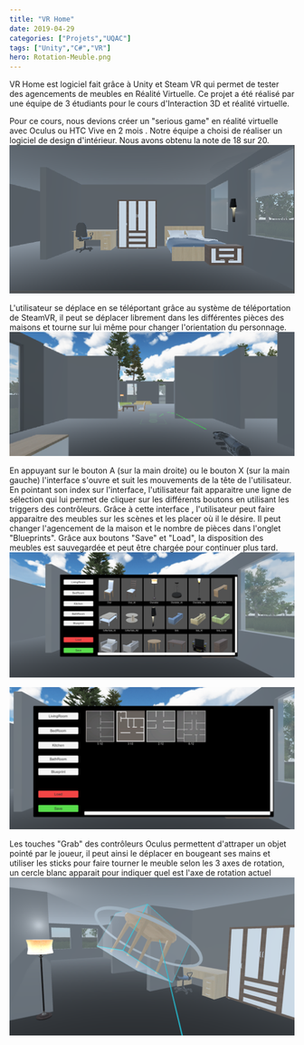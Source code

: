 ```yaml
---
title: "VR Home"
date: 2019-04-29
categories: ["Projets","UQAC"]
tags: ["Unity","C#","VR"]
hero: Rotation-Meuble.png
---
```


VR Home est logiciel fait grâce à Unity et Steam VR qui permet de tester des agencements de meubles en Réalité Virtuelle.
Ce projet a été réalisé par une équipe de 3 étudiants pour le cours d'Interaction 3D et réalité virtuelle.

<!--more-->

Pour ce cours, nous devions créer un "serious game" en réalité virtuelle avec Oculus ou HTC Vive en 2 mois . Notre équipe a choisi de réaliser un logiciel de design d'intérieur. Nous avons obtenu la note de 18 sur 20.
![Image Piece](Chambre.png)

L'utilisateur se déplace en se téléportant grâce au système de téléportation de SteamVR, il peut se déplacer librement dans les différentes pièces
des maisons et tourne sur lui même pour changer l'orientation du personnage.
![Image Téléport](Teleport.png)

En appuyant sur le bouton A (sur la main droite) ou le bouton X (sur la main gauche) l'interface s'ouvre et suit les mouvements de la tête de l'utilisateur. En pointant son index sur l'interface, l'utilisateur fait apparaitre une ligne de sélection qui lui permet de cliquer sur les différents boutons en utilisant les triggers des contrôleurs. Grâce à cette interface , l'utilisateur peut faire apparaitre des meubles sur les scènes et les placer où il le désire. Il peut changer l'agencement de la maison et le nombre de pièces dans l'onglet "Blueprints".
Grâce aux boutons "Save" et "Load", la disposition des meubles est sauvegardée et peut être chargée pour continuer plus tard.
![Image Menu Meubles](Menu-Meubles.png)

![Image Menu Blueprints](Blueprint-Menu.png)

Les touches "Grab" des contrôleurs Oculus permettent d'attraper un objet pointé par le joueur, il peut ainsi le déplacer en bougeant ses mains et utiliser les sticks pour faire tourner le meuble selon les 3 axes de rotation, un cercle blanc apparait pour indiquer quel est l'axe de rotation actuel
![Image Rotation Meuble](Rotation-Meuble.png)
